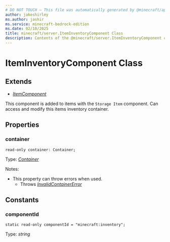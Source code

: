 ```yaml
---
# DO NOT TOUCH — This file was automatically generated by @minecraft/api-docs-generator, to report problems file an issue at https://github.com/Mojang/minecraft-scripting-libraries
author: jakeshirley
ms.author: jashir
ms.service: minecraft-bedrock-edition
ms.date: 02/10/2025
title: minecraft/server.ItemInventoryComponent Class
description: Contents of the @minecraft/server.ItemInventoryComponent class.
---
```

# ItemInventoryComponent Class

## Extends
- [*ItemComponent*](ItemComponent.md)

This component is added to items with the `Storage Item` component. Can access and modify this items inventory container.

## Properties

### **container**
`read-only container: Container;`

Type: [*Container*](Container.md)

Notes:
  - This property can throw errors when used.
    - Throws [*InvalidContainerError*](InvalidContainerError.md)

## Constants

### **componentId**
`static read-only componentId = "minecraft:inventory";`

Type: *string*
